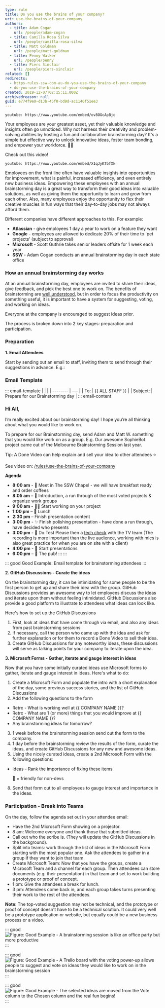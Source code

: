 ```yaml
---
type: rule
title: Do you use the brains of your company?
uri: use-the-brains-of-your-company
authors:
  - title: Adam Cogan
    url: /people/adam-cogan
  - title: Camilla Rosa Silva
    url: /people/camilla-rosa-silva
  - title: Matt Goldman
    url: /people/matt-goldman
  - title: Penny Walker
    url: /people/penny
  - title: Piers Sinclair
    url: /people/piers-sinclair
related: []
redirects:
  - https-rules-ssw-com-au-do-you-use-the-brains-of-your-company
  - do-you-use-the-brains-of-your-company
created: 2019-12-07T02:15:11.000Z
archivedreason: null
guid: e774f9e0-d13b-45f0-bd9d-ac1146f51ee3
---
```


`youtube: https://www.youtube.com/embed/ov8OGcApBjc`

Your employees are your greatest asset, yet their valuable knowledge and insights often go unnoticed. Why not harness their creativity and problem-solving abilities by hosting a fun and collaborative brainstorming day? It's a simple but effective way to unlock innovative ideas, foster team bonding, and empower your workforce. 🧠💪

Check out this video!

<!--endintro-->

`youtube: https://www.youtube.com/embed/X1qJyKTbfXk`

Employees on the front line often have valuable insights into opportunities for improvement, what is painful, increased efficiency, and even entirely new business ideas. Empowering these employees with an annual brainstorming day is a great way to transform their good ideas into valuable solutions, as well as giving them the opportunity to learn and grow from each other. Also, many employees enjoy the opportunity to flex their creative muscles in fun ways that their day-to-day jobs may not always afford them.

Different companies have different approaches to this. For example:

- **Atlassian** - give employees 1 day a year to work on a feature they want
- **Google** - employees are allowed to dedicate 20% of their time to 'pet projects' (subject to approval)
- **Microsoft** - Scott Guthrie takes senior leaders offsite for 1 week each year
- **SSW** - Adam Cogan conducts an annual brainstorming day in each state office

### How an annual brainstorming day works

At an annual brainstorming day, employees are invited to share their ideas, give feedback, and pick the best one to work on. The benefits of brainstorming are
[well understood](https://raybourn.com/the-5-benefits-of-brainstorming/), but in order to focus the productivity on something useful, it is important to have a system for suggesting, voting, and working on ideas.

Everyone at the company is encouraged to suggest ideas prior.

The process is broken down into 2 key stages: preparation and participation.

### Preparation

**1. Email Attendees**

Start by sending out an email to staff, inviting them to send through their suggestions in advance. E.g.:

### Email Template

::: email-template
| | |
| -------- | --- |
| To: | {{ ALL STAFF }} |
| Subject: | Prepare for our Brainstorming day |
::: email-content

### Hi All,

I’m really excited about our brainstorming day! I hope you’re all thinking about what you would like to work on.

To prepare for our Brainstorming day, send Adam and Matt W. something that you would like work on as a group.
E.g. Our awesome SophieBot project came out of the Melbourne Brainstorming Session last year.

Tip: A Done Video can help explain and sell your idea to other attendees ⭐

See video on: [/rules/use-the-brains-of-your-company](/use-the-brains-of-your-company)

**Agenda**

- **8:00 am** - 🤝 Meet in The SSW Chapel - we will have breakfast ready and order coffees
- **8:05 am** – 🙋 Introduction, a run through of the most voted projects & organize work groups
- **9:00 am** - 🧑‍💻 Start working on your project
- **1:00 pm** – 🍴 Lunch
- **2:30 pm** – Finish presentation content
- **3:00 pm** - ✨ Finish polishing presentation - have done a run through, have decided who presents
- **3:00 pm** - 🧪 Do Test Please then a [tech check](/tech-check) with the TV team (The recording is more important than the live audience, working with mics is also great practice for when you are on site with a client)
- **4:00 pm** - 🎤 Start presentations
- **6:00 pm** – 🍻 The pub!
:::
:::

::: good
Good Example: Email template for brainstorming attendees
:::

**2. GitHub Discussions - Curate the ideas**

On the brainstorming day, it can be intimidating for some people to be the first person to get up and share their idea with the group. GitHub Discussions provides an awesome way to let employees discuss the ideas and iterate upon them without feeling intimidated. GitHub Discussions also provide a good platform to illustrate to attendees what ideas can look like.

Here's how to set up the GitHub Discussions

1. First, look at ideas that have come through via email, and also any ideas from past brainstorming sessions
2. If necessary, call the person who came up with the idea and ask for further explanation or for them to record a Done Video to sell their idea.
3. Create GitHub Discussions for any noteworthy ideas, these discussions will serve as talking points for your company to iterate upon the idea.

**3. Microsoft Forms - Gather, iterate and gauge interest in ideas**

Now that you have some initially curated ideas use Microsoft forms to gather, iterate and gauge interest in ideas. Here's what to do:

1. Create a Microsoft Form and populate the intro with a short explanation of the day, some previous success stories, and the list of GitHub Discussions
2. Add the following questions to the form

- Retro - What is working well at {{ COMPANY NAME }}?
- Retro - What are 1 (or more) things that you would improve at {{ COMPANY NAME }}?
- Any brainstorming ideas for tomorrow?

3. 1 week before the brainstorming session send out the form to the company.
4. 1 day before the brainstorming review the results of the form, curate the ideas, and create GitHub Discussions for any new and awesome ideas.
5. Using the nicely curated ideas, create a 2nd Microsoft Form with the following questions:

- Ideas - Rank the importance of fixing these items

  👨 = friendly for non-devs

8. Send that form out to all employees to gauge interest and importance in the ideas.

### Participation - Break into Teams

On the day, follow the agenda set out in your attendee email:

- Have the 2nd Microsoft Form showing on a projector.
- 8 am: Welcome everyone and thank those that submitted ideas.
- Call out who the scribe is. (They will update the GitHub Discussions in the background).
- Split into teams: work through the list of ideas in the Microsoft Form starting with the most popular one. Ask the attendees to gather in a group if they want to join that team.
- Create Microsoft Team: Now that you have the groups, create a Microsoft Team and a channel for each group. Then attendees can store documents (e.g. their presentation) in that team and set to work building a prototype or proof of concept.
- 1 pm: Give the attendees a break for lunch.
- 3 pm: Attendees come back in, and each group takes turns presenting their work to the rest of the attendees.

**Note**: The top-voted suggestion may not be technical, and the prototype or proof of concept doesn't have to be a technical solution. It could very well be a prototype application or website, but equally could be a new business process or a video.

::: good
![Figure: Good Example - A brainstorming session is like an office party but more productive](MicrosoftTeams-image.png)
:::

::: good
![Figure: Good Example - A Trello board with the voting power-up allows people to suggest and vote on ideas they would like to work on in the brainstorming session](2019-12-07_16-06-18.png)
:::

::: good
![Figure: Good Example - The selected ideas are moved from the Vote column to the Chosen column and the real fun begins!](2019-12-07_16-26-04.png)
:::

